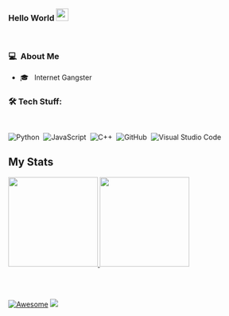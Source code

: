 ### Hello World <img src="https://media.giphy.com/media/hvRJCLFzcasrR4ia7z/giphy.gif" width="25px">

<br />

### 💻 &nbsp;About Me 

- 🎓 &nbsp; Internet Gangster


### 🛠 Tech Stuff: 

<br />

![Python](https://img.shields.io/badge/-Python-05122A?style=flat&logo=python)&nbsp;
![JavaScript](https://img.shields.io/badge/-JavaScript-05122A?style=flat&logo=javascript)&nbsp;
![C++](https://img.shields.io/badge/-C++-05122A?style=flat&logo=C%2B%2B&logoColor=00599C)&nbsp;
![GitHub](https://img.shields.io/badge/-GitHub-05122A?style=flat&logo=github)&nbsp;
![Visual Studio Code](https://img.shields.io/badge/-Visual%20Studio%20Code-05122A?style=flat&logo=visual-studio-code&logoColor=007ACC)&nbsp;


## My Stats
<p>
<a href="https://github.com/AVS1508">
  <img height="180em" src="https://github-readme-stats.vercel.app/api?username=CruelSec&show_icons=true&theme=radical" />
  <img height="180em" src="https://github-readme-stats-eight-theta.vercel.app/api/top-langs/?username=CruelSec&theme=radical&layout=compact&exclude_lang=java+r" />
</a>
</p>

<br />
<br />

[![Awesome](https://awesome.re/badge.svg)](https://awesome.re) ![](https://komarev.com/ghpvc/?username=CruelSec&color=red)
